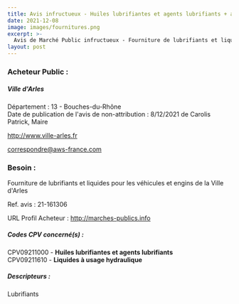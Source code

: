 ```yaml
---
title: Avis infructueux - Huiles lubrifiantes et agents lubrifiants + autres fournitures
date: 2021-12-08
image: images/fournitures.png
excerpt: >-
  Avis de Marché Public infructueux - Fourniture de lubrifiants et liquides pour les véhicules et engins de la Ville d'Arles
layout: post
---
```


### Acheteur Public :
##### Ville d'Arles
Département : 13 - Bouches-du-Rhône<br/>
Date de publication de l'avis de non-attribution : 8/12/2021
de Carolis Patrick, Maire

http://www.ville-arles.fr

correspondre@aws-france.com


### Besoin :

Fourniture de lubrifiants et liquides pour les véhicules et engins de la Ville d'Arles

Ref. avis : 21-161306

URL Profil Acheteur : http://marches-publics.info

##### Codes CPV concerné(s) :
CPV09211000 - **Huiles lubrifiantes et agents lubrifiants** <br/>
CPV09211610 - **Liquides à usage hydraulique** <br/>

##### Descripteurs :
Lubrifiants <br/>
